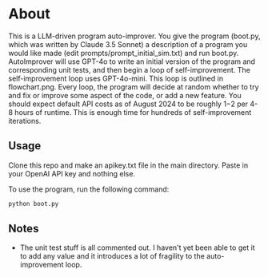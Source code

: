 # About

This is a LLM-driven program auto-improver.  You give the program (boot.py, which was written by Claude 3.5 Sonnet) a description of a program you would like made (edit prompts/prompt_initial_sim.txt) and run boot.py.  AutoImprover will use GPT-4o to write an initial version of the program and corresponding unit tests, and then begin a loop of self-improvement.  The self-improvement loop uses GPT-4o-mini.  This loop is outlined in flowchart.png.  Every loop, the program will decide at random whether to try and fix or improve some aspect of the code, or add a new feature.  You should expect default API costs as of August 2024 to be roughly $1-$2 per 4-8 hours of runtime.  This is enough time for hundreds of self-improvement iterations.

## Usage

Clone this repo and make an apikey.txt file in the main directory.  Paste in your OpenAI API key and nothing else.

To use the program, run the following command:

```bash
python boot.py
```

## Notes

- The unit test stuff is all commented out.  I haven't yet been able to get it to add any value and it introduces a lot of fragility to the auto-improvement loop. 
